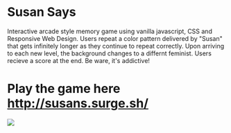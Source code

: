 # Susan Says 

Interactive arcade style memory game using vanilla javascript, CSS and Responsive Web Design. Users repeat a color pattern delivered by "Susan" that gets infinitely longer as they continue to repeat correctly. Upon arriving to each new level, the background changes to a differnt feminist. Users recieve a score at the end. Be ware, it's addictive!

# Play the game here http://susans.surge.sh/

![](https://res.cloudinary.com/dh41vh9dx/image/upload/v1583712685/ezgif.com-gif-maker.gif)
